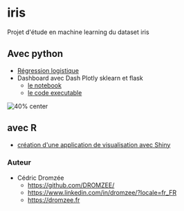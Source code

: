 # iris

Projet d'étude en machine learning du dataset iris

## Avec python

* [Régression logistique](Régression_logistique_Iris.ipynb)
* Dashboard avec Dash Plotly sklearn et flask
    * [le notebook](python-dash-plotly-sklearn\dash-plotly-sklearn.ipynb)
    * [le code executable](python-dash-plotly-sklearn\dash-iris.py)

![40% center](img/2020-03-09-dash-iris.png)

## avec R

* [création d'une application de visualisation avec Shiny](\shiny\iris\app.R)

### Auteur

* Cédric Dromzée
    * https://github.com/DROMZEE/
    * https://www.linkedin.com/in/dromzee/?locale=fr_FR
    * https://dromzee.fr
